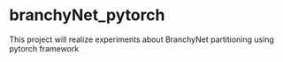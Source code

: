 # branchyNet_pytorch
This project will realize experiments about BranchyNet partitioning using pytorch framework
